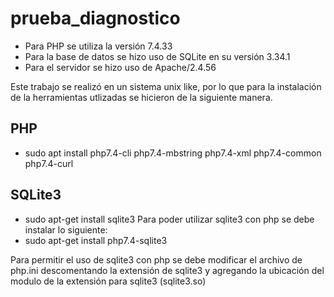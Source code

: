 # prueba_diagnostico

- Para PHP se utiliza la versión 7.4.33
- Para la base de datos se hizo uso de SQLite en su versión 3.34.1
- Para el servidor se hizo uso de Apache/2.4.56

Este trabajo se realizó en un sistema unix like, por lo que para la instalación
de la herramientas utlizadas se hicieron de la siguiente manera.

## PHP
- sudo apt install php7.4-cli php7.4-mbstring php7.4-xml php7.4-common php7.4-curl

## SQLite3
- sudo apt-get install sqlite3
Para poder utilizar sqlite3 con php se debe instalar lo siguiente:
- sudo apt-get install php7.4-sqlite3

Para permitir el uso de sqlite3 con php se debe modificar el archivo de php.ini
descomentando la extensión de sqlite3 y agregando la ubicación del modulo de la extensión
para sqlite3 (sqlite3.so)